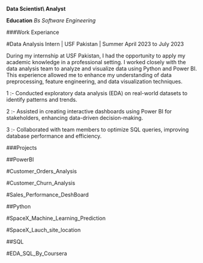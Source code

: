 ****Data Scientist\ Analyst****

**Education**
*Bs Software Engineering*

###Work Experiance

#Data Analysis Intern | USF Pakistan | Summer April 2023 to July 2023

During my internship at USF Pakistan, I had the opportunity to apply my academic knowledge in a professional setting. I worked closely with the data analysis team to analyze and visualize data using Python and Power BI. This experience allowed me to enhance my understanding of data preprocessing, feature engineering, and data visualization techniques.

1 :- Conducted exploratory data analysis (EDA) on real-world datasets to identify patterns and trends.

2 :- Assisted in creating interactive dashboards using Power BI for stakeholders, enhancing data-driven decision-making.

3 :- Collaborated with team members to optimize SQL queries, improving database performance and efficiency.

###Projects

##PowerBI

#Customer_Orders_Analysis

#Customer_Churn_Analysis

#Sales_Performance_DeshBoard

##Python

#SpaceX_Machine_Learning_Prediction

#SpaceX_Lauch_site_location


##SQL

#EDA_SQL_By_Coursera
